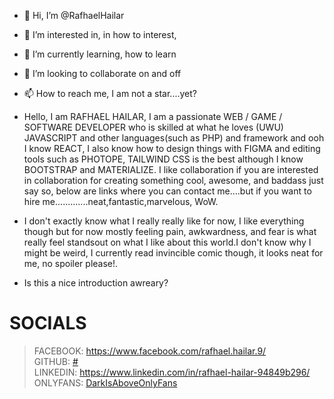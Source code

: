 - 👋 Hi, I’m @RafhaelHailar
- 👀 I’m interested in, in how to interest,
- 🌱 I’m currently learning, how to learn
- 💞️ I’m looking to collaborate on and off
- 📫 How to reach me, I am not a star....yet?

- Hello, I am RAFHAEL HAILAR, I am a passionate WEB / GAME / SOFTWARE DEVELOPER  who is skilled at what he loves (UWU) JAVASCRIPT and other languages(such as PHP) and framework and ooh I know REACT, I also know how to design things with FIGMA and editing tools such as PHOTOPE, TAILWIND CSS is the best although I know BOOTSTRAP and MATERIALIZE. I like collaboration if you are interested in collaboration for creating something cool, awesome, and baddass just say so, below are links where you can contact me....but if you want to hire me.............neat,fantastic,marvelous, WoW.

- I don't exactly know what I really really like for now, I like everything though but for now mostly feeling pain, awkwardness, and fear is what really feel standsout on what I like about this world.I don't know why I might be weird, I currently read invincible comic though, it looks neat for me, no spoiler please!.

- Is this a nice introduction awreary?

# SOCIALS
> FACEBOOK: https://www.facebook.com/rafhael.hailar.9/ <br/>
> GITHUB: [#](https://github.com/RafhaelHailar/) </br>
> LINKEDIN: https://www.linkedin.com/in/rafhael-hailar-94849b296/ <br/>
> ONLYFANS: [DarkIsAboveOnlyFans](https://www.youtube.com/watch?v=fC7oUOUEEi4)

<!---
RafhaelHailar/RafhaelHailar is a ✨ special ✨ repository because its `README.md` (this file) appears on your GitHub profile.
You can click the Preview link to take a look at your changes.
--->
